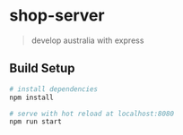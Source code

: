 # shop-server

> develop australia with express

## Build Setup

``` bash
# install dependencies
npm install

# serve with hot reload at localhost:8080
npm run start


